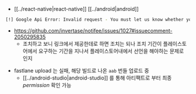 - [[../react-native|react-native]] [[../android|android]]
```sh 
[!] Google Api Error: Invalid request - You must let us know whether your app uses any full-screen intent permissions
```
  + https://github.com/invertase/notifee/issues/1027#issuecomment-2050295835
    - 조치하고 보니 링크에서 제공한데로 하면 조치는 되나 조치 기간이 플레이스토어에서 요구하는 기간을 지나서 플레이스토어내에서 선언을 해야하는 문제로 인지
  - fastlane upload 는 실패, 해당 빌드로 나온 `aab` 번들 업로드 중
    - [[../android-studio|android-studio]] 를 통해 아티팩트로 부터 최종 *permission* 확인 가능
